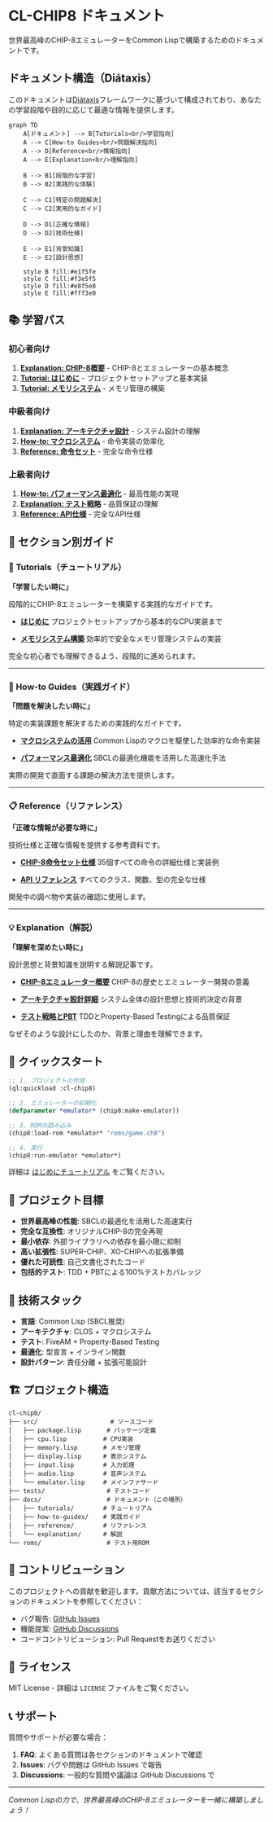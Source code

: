 # CL-CHIP8 ドキュメント

世界最高峰のCHIP-8エミュレーターをCommon Lispで構築するためのドキュメントです。

## ドキュメント構造（Diátaxis）

このドキュメントは[Diátaxis](https://diataxis.fr/)フレームワークに基づいて構成されており、あなたの学習段階や目的に応じて最適な情報を提供します。

```mermaid
graph TD
    A[ドキュメント] --> B[Tutorials<br/>学習指向]
    A --> C[How-to Guides<br/>問題解決指向]
    A --> D[Reference<br/>情報指向]
    A --> E[Explanation<br/>理解指向]

    B --> B1[段階的な学習]
    B --> B2[実践的な体験]

    C --> C1[特定の問題解決]
    C --> C2[実用的なガイド]

    D --> D1[正確な情報]
    D --> D2[技術仕様]

    E --> E1[背景知識]
    E --> E2[設計思想]

    style B fill:#e1f5fe
    style C fill:#f3e5f5
    style D fill:#e8f5e8
    style E fill:#fff3e0
```

## 📚 学習パス

### 初心者向け
1. **[Explanation: CHIP-8概要](explanation/01-chip8-overview.md)** - CHIP-8とエミュレーターの基本概念
2. **[Tutorial: はじめに](tutorials/01-getting-started.md)** - プロジェクトセットアップと基本実装
3. **[Tutorial: メモリシステム](tutorials/02-memory-system.md)** - メモリ管理の構築

### 中級者向け
1. **[Explanation: アーキテクチャ設計](explanation/02-architecture-design.md)** - システム設計の理解
2. **[How-to: マクロシステム](how-to-guides/01-macro-system.md)** - 命令実装の効率化
3. **[Reference: 命令セット](reference/01-instruction-set.md)** - 完全な命令仕様

### 上級者向け
1. **[How-to: パフォーマンス最適化](how-to-guides/02-performance-optimization.md)** - 最高性能の実現
2. **[Explanation: テスト戦略](explanation/03-testing-strategy.md)** - 品質保証の理解
3. **[Reference: API仕様](reference/02-api-reference.md)** - 完全なAPI仕様

## 📖 セクション別ガイド

### 🎯 Tutorials（チュートリアル）
**「学習したい時に」**

段階的にCHIP-8エミュレーターを構築する実践的なガイドです。

- **[はじめに](tutorials/01-getting-started.md)**
  プロジェクトセットアップから基本的なCPU実装まで

- **[メモリシステム構築](tutorials/02-memory-system.md)**
  効率的で安全なメモリ管理システムの実装

完全な初心者でも理解できるよう、段階的に進められます。

---

### 🔧 How-to Guides（実践ガイド）
**「問題を解決したい時に」**

特定の実装課題を解決するための実践的なガイドです。

- **[マクロシステムの活用](how-to-guides/01-macro-system.md)**
  Common Lispのマクロを駆使した効率的な命令実装

- **[パフォーマンス最適化](how-to-guides/02-performance-optimization.md)**
  SBCLの最適化機能を活用した高速化手法

実際の開発で直面する課題の解決方法を提供します。

---

### 📋 Reference（リファレンス）
**「正確な情報が必要な時に」**

技術仕様と正確な情報を提供する参考資料です。

- **[CHIP-8命令セット仕様](reference/01-instruction-set.md)**
  35個すべての命令の詳細仕様と実装例

- **[API リファレンス](reference/02-api-reference.md)**
  すべてのクラス、関数、型の完全な仕様

開発中の調べ物や実装の確認に使用します。

---

### 💡 Explanation（解説）
**「理解を深めたい時に」**

設計思想と背景知識を説明する解説記事です。

- **[CHIP-8エミュレーター概要](explanation/01-chip8-overview.md)**
  CHIP-8の歴史とエミュレーター開発の意義

- **[アーキテクチャ設計詳細](explanation/02-architecture-design.md)**
  システム全体の設計思想と技術的決定の背景

- **[テスト戦略とPBT](explanation/03-testing-strategy.md)**
  TDDとProperty-Based Testingによる品質保証

なぜそのような設計にしたのか、背景と理由を理解できます。

## 🚀 クイックスタート

```lisp
;; 1. プロジェクトの作成
(ql:quickload :cl-chip8)

;; 2. エミュレーターの初期化
(defparameter *emulator* (chip8:make-emulator))

;; 3. ROMの読み込み
(chip8:load-rom *emulator* "roms/game.ch8")

;; 4. 実行
(chip8:run-emulator *emulator*)
```

詳細は [はじめにチュートリアル](tutorials/01-getting-started.md) をご覧ください。

## 🎯 プロジェクト目標

- **世界最高峰の性能**: SBCLの最適化を活用した高速実行
- **完全な互換性**: オリジナルCHIP-8の完全再現
- **最小依存**: 外部ライブラリへの依存を最小限に抑制
- **高い拡張性**: SUPER-CHIP、XO-CHIPへの拡張準備
- **優れた可読性**: 自己文書化されたコード
- **包括的テスト**: TDD + PBTによる100%テストカバレッジ

## 📐 技術スタック

- **言語**: Common Lisp (SBCL推奨)
- **アーキテクチャ**: CLOS + マクロシステム
- **テスト**: FiveAM + Property-Based Testing
- **最適化**: 型宣言 + インライン関数
- **設計パターン**: 責任分離 + 拡張可能設計

## 🏗️ プロジェクト構造

```
cl-chip8/
├── src/                    # ソースコード
│   ├── package.lisp       # パッケージ定義
│   ├── cpu.lisp          # CPU実装
│   ├── memory.lisp       # メモリ管理
│   ├── display.lisp      # 表示システム
│   ├── input.lisp        # 入力処理
│   ├── audio.lisp        # 音声システム
│   └── emulator.lisp     # メインファサード
├── tests/                 # テストコード
├── docs/                  # ドキュメント（この場所）
│   ├── tutorials/        # チュートリアル
│   ├── how-to-guides/    # 実践ガイド
│   ├── reference/        # リファレンス
│   └── explanation/      # 解説
└── roms/                  # テスト用ROM
```

## 🤝 コントリビューション

このプロジェクトへの貢献を歓迎します。貢献方法については、該当するセクションのドキュメントを参照してください：

- バグ報告: [GitHub Issues](https://github.com/your-username/cl-chip8/issues)
- 機能提案: [GitHub Discussions](https://github.com/your-username/cl-chip8/discussions)
- コードコントリビューション: Pull Requestをお送りください

## 📄 ライセンス

MIT License - 詳細は `LICENSE` ファイルをご覧ください。

## 📞 サポート

質問やサポートが必要な場合：

1. **FAQ**: よくある質問は各セクションのドキュメントで確認
2. **Issues**: バグや問題は GitHub Issues で報告
3. **Discussions**: 一般的な質問や議論は GitHub Discussions で

---

*Common Lispの力で、世界最高峰のCHIP-8エミュレーターを一緒に構築しましょう！*